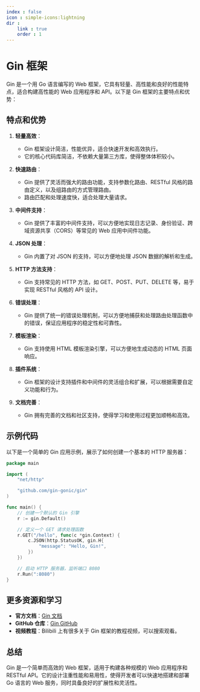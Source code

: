 ```yaml
---
index : false 
icon : simple-icons:lightning
dir :
    link : true
    order : 1
---
```

# Gin 框架

<Catalog />


Gin 是一个用 Go 语言编写的 Web 框架，它具有轻量、高性能和良好的性能特点，适合构建高性能的 Web 应用程序和 API。以下是 Gin 框架的主要特点和优势：

## 特点和优势

1. **轻量高效**：
   - Gin 框架设计简洁，性能优异，适合快速开发和高效执行。
   - 它的核心代码库简洁，不依赖大量第三方库，使得整体体积较小。

2. **快速路由**：
   - Gin 提供了灵活而强大的路由功能，支持参数化路由、RESTful 风格的路由定义，以及组路由的方式管理路由。
   - 路由匹配和处理速度快，适合处理大量请求。

3. **中间件支持**：
   - Gin 提供了丰富的中间件支持，可以方便地实现日志记录、身份验证、跨域资源共享（CORS）等常见的 Web 应用中间件功能。

4. **JSON 处理**：
   - Gin 内置了对 JSON 的支持，可以方便地处理 JSON 数据的解析和生成。

5. **HTTP 方法支持**：
   - Gin 支持常见的 HTTP 方法，如 GET、POST、PUT、DELETE 等，易于实现 RESTful 风格的 API 设计。

6. **错误处理**：
   - Gin 提供了统一的错误处理机制，可以方便地捕获和处理路由处理函数中的错误，保证应用程序的稳定性和可靠性。

7. **模板渲染**：
   - Gin 支持使用 HTML 模板渲染引擎，可以方便地生成动态的 HTML 页面响应。

8. **插件系统**：
   - Gin 框架的设计支持插件和中间件的灵活组合和扩展，可以根据需要自定义功能和行为。

9. **文档完善**：
   - Gin 拥有完善的文档和社区支持，使得学习和使用过程更加顺畅和高效。

## 示例代码

以下是一个简单的 Gin 应用示例，展示了如何创建一个基本的 HTTP 服务器：

```go
package main

import (
    "net/http"

    "github.com/gin-gonic/gin"
)

func main() {
    // 创建一个默认的 Gin 引擎
    r := gin.Default()

    // 定义一个 GET 请求处理函数
    r.GET("/hello", func(c *gin.Context) {
        c.JSON(http.StatusOK, gin.H{
            "message": "Hello, Gin!",
        })
    })

    // 启动 HTTP 服务器，监听端口 8080
    r.Run(":8080")
}
```

## 更多资源和学习

- **官方文档**：[Gin 文档](https://gin-gonic.com/docs/)
- **GitHub 仓库**：[Gin GitHub](https://github.com/gin-gonic/gin)
- **视频教程**：Bilibili 上有很多关于 Gin 框架的教程视频，可以搜索观看。

## 总结

Gin 是一个简单而高效的 Web 框架，适用于构建各种规模的 Web 应用程序和 RESTful API。它的设计注重性能和易用性，使得开发者可以快速地搭建和部署 Go 语言的 Web 服务，同时具备良好的扩展性和灵活性。